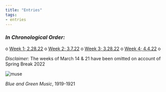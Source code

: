 ```yaml
---
title: "Entries"
tags:
- entries
---
```


### ___In Chronological Order:___
o [Week 1; 2.28.22](/notes/vault/Week1.md)
o [Week 2; 3.7.22](/notes/vault/Week2.md)
o [Week 3; 3.28.22](/notes/vault/Week3.md)
o [Week 4; 4.4.22](/notes/vault/Week4.md)
o 

*Disclaimer:* The weeks of March 14 & 21 have been omitted on account of Spring Break 2022

![muse](https://sepulchralsimian.github.io/quartz/notes/images/muse.png)

*Blue and Green Music*, 1919-1921

